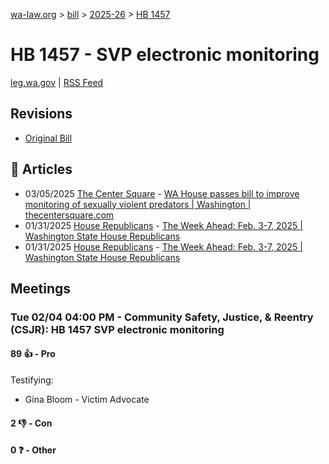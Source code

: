 [wa-law.org](/) > [bill](/bill/) > [2025-26](/bill/2025-26/) > [HB 1457](/bill/2025-26/hb/1457/)

# HB 1457 - SVP electronic monitoring
[leg.wa.gov](https://app.leg.wa.gov/billsummary?BillNumber=1457&Year=2025&Initiative=false) | [RSS Feed](./rss.xml)

## Revisions
* [Original Bill](1/)

## 📰 Articles
* 03/05/2025 [The Center Square](/org/the_center_square/) - [WA House passes bill to improve monitoring of sexually violent predators | Washington | thecentersquare.com](https://www.thecentersquare.com/washington/article_5d1a6bd8-f9f9-11ef-b8b7-cf98613df20e.html#:~:text=House%20Bill%201457)
* 01/31/2025 [House Republicans](/org/house_republicans/) - [The Week Ahead: Feb. 3-7, 2025 | Washington State House Republicans](http://houserepublicans.wa.gov/week/the-week-ahead-feb-3-7-2025/#:~:text=HB%201457)
* 01/31/2025 [House Republicans](/org/house_republicans/) - [The Week Ahead: Feb. 3-7, 2025 | Washington State House Republicans](https://houserepublicans.wa.gov/week/the-week-ahead-feb-3-7-2025/#:~:text=HB%201457)

## Meetings
### Tue 02/04 04:00 PM - Community Safety, Justice, & Reentry (CSJR): HB 1457 SVP electronic monitoring
#### 89 👍 - Pro
Testifying:
* Gina Bloom - Victim Advocate

#### 2 👎 - Con

#### 0 ❓ - Other

